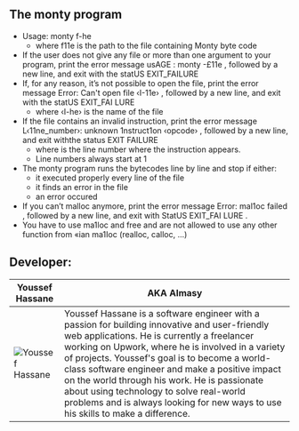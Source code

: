 
## The monty program

- Usage: monty f-he
	- where f11e is the path to the file containing Monty byte code
- If the user does not give any file or more than one argument to your program, print the error message usAGE : monty -£11e , followed by a new
line, and exit with the statUS EXIT_FAILURE
- If, for any reason, it’s not possible to open the file, print the error message Error: Can't open file ‹I-11e› , followed by a new line, and exit with the statUS EXIT_FAI LURE
	- where ‹I-he› is the name of the file
- If the file contains an invalid instruction, print the error message L‹11ne_number›: unknown 1nstruct1on ‹opcode› , followed by a new line, and exit withthe status EXIT FAILURE
	- where is the line number where the instruction appears.
	- Line numbers always start at 1
- The monty program runs the bytecodes line by line and stop if either:
	- it executed properly every line of the file
	- it finds an error in the file
	- an error occured
- If you can’t malloc anymore, print the error message Error: mal1oc failed , followed by a new line, and exit with StatUS EXIT_FAI LURE .
- You have to use ma1loc and free and are not allowed to use any other function from «ian ma1Ioc (realloc, calloc, ...)







## Developer:

| **Youssef Hassane** | **AKA Almasy** |
|---|---|
| ![Youssef Hassane](https://github.com/Youssef-Hassane/Screenshot/blob/main/img.png) | Youssef Hassane is a software engineer with a passion for building innovative and user-friendly web applications. He is currently a freelancer working on Upwork, where he is involved in a variety of projects. Youssef's goal is to become a world-class software engineer and make a positive impact on the world through his work. He is passionate about using technology to solve real-world problems and is always looking for new ways to use his skills to make a difference. |
